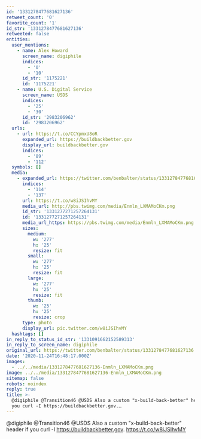 ```yaml
---
id: '1331278477681627136'
retweet_count: '0'
favorite_count: '1'
id_str: '1331278477681627136'
retweeted: false
entities:
  user_mentions:
    - name: Alex Howard
      screen_name: digiphile
      indices:
        - '0'
        - '10'
      id_str: '1175221'
      id: '1175221'
    - name: U.S. Digital Service
      screen_name: USDS
      indices:
        - '25'
        - '30'
      id_str: '2983206962'
      id: '2983206962'
  urls:
    - url: https://t.co/CCYpmxU8oR
      expanded_url: https://buildbackbetter.gov
      display_url: buildbackbetter.gov
      indices:
        - '89'
        - '112'
  symbols: []
  media:
    - expanded_url: https://twitter.com/benbalter/status/1331278477681627136/photo/1
      indices:
        - '114'
        - '137'
      url: https://t.co/w8iJSIhvMY
      media_url: http://pbs.twimg.com/media/Enmln_LXMAMoCKm.png
      id_str: '1331277271257264131'
      id: '1331277271257264131'
      media_url_https: https://pbs.twimg.com/media/Enmln_LXMAMoCKm.png
      sizes:
        medium:
          w: '277'
          h: '25'
          resize: fit
        small:
          w: '277'
          h: '25'
          resize: fit
        large:
          w: '277'
          h: '25'
          resize: fit
        thumb:
          w: '25'
          h: '25'
          resize: crop
      type: photo
      display_url: pic.twitter.com/w8iJSIhvMY
  hashtags: []
in_reply_to_status_id_str: '1331091662152589313'
in_reply_to_screen_name: digiphile
original_url: https://twitter.com/benbalter/status/1331278477681627136
date: '2020-11-24T16:48:17.000Z'
images:
  - ../../media/1331278477681627136-Enmln_LXMAMoCKm.png
image: ../../media/1331278477681627136-Enmln_LXMAMoCKm.png
sitemap: false
robots: noindex
reply: true
title: >-
  @digiphile @Transition46 @USDS Also a custom "x-build-back-better" header if
  you curl -I https://buildbackbetter.gov.…
---
```


@digiphile @Transition46 @USDS Also a custom "x-build-back-better" header if you curl -I https://buildbackbetter.gov. https://t.co/w8iJSIhvMY
